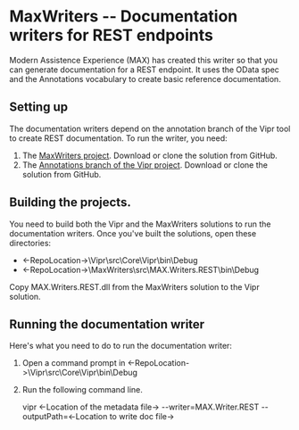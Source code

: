 # MaxWriters -- Documentation writers for REST endpoints

Modern Assistence Experience (MAX) has created this writer so that you can generate 
documentation for a REST endpoint. It uses the OData spec and the Annotations vocabulary
to create basic reference documentation.

<a name="SettingUp"></a>
## Setting up
The documentation writers depend on the annotation branch of the Vipr tool to create
REST documentation. To run the writer, you need:

1. The [MaxWriters project](https://github.com/chbighammsft/MaxWriters). 
   Download or clone the solution from GitHub.
1. The [Annotations branch of the Vipr project](https://github.com/Microsoft/Vipr/tree/Annotations). 
   Download or clone the solution from GitHub.

<a name="BuildingTheProject"></a>
## Building the projects.
You need to build both the Vipr and the MaxWriters solutions to run the documentation writers. 
Once you've built the solutions, open these directories:

* <-RepoLocation->\Vipr\src\Core\Vipr\bin\Debug
* <-RepoLocation->\MaxWriters\src\MAX.Writers.REST\bin\Debug

Copy MAX.Writers.REST.dll from the MaxWriters solution to the Vipr solution.

<a name="RunningTheWriter"></a>
## Running the documentation writer
Here's what you need to do to run the documentation writer:

1. Open a command prompt in <-RepoLocation->\Vipr\src\Core\Vipr\bin\Debug
2. Run the following command line. 
   
    vipr <-Location of the metadata file->
         --writer=MAX.Writer.REST
		 -- outputPath=<-Location to write doc file->
